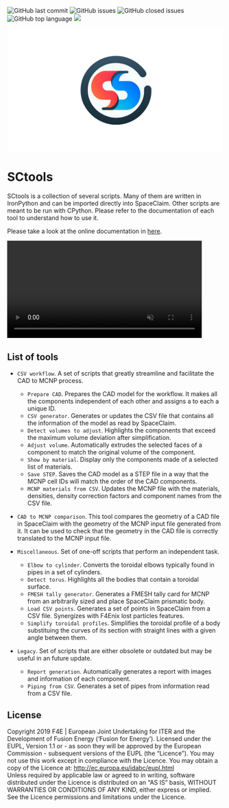 ![GitHub last commit](https://img.shields.io/github/last-commit/Radiation-Transport/SCtools)
![GitHub issues](https://img.shields.io/github/issues/Radiation-Transport/SCtools)
![GitHub closed issues](https://img.shields.io/github/issues-closed-raw/Radiation-Transport/SCtools)
![GitHub top language](https://img.shields.io/github/languages/top/Radiation-Transport/SCtools)
![](https://img.shields.io/badge/license-EU%20PL-blue)

![SCtools Logo](docs/source/_static/logo.png) 
# SCtools

SCtools is a collection of several scripts. Many of them are written in IronPython and can 
be imported directly into SpaceClaim. Other scripts are meant to be run with CPython. 
Please refer to the documentation of each tool to understand how to use it.

Please take a look at the online documentation in [here](https://www.google.com/).

<video width="90%" max-width="1080px" controls autoplay loop muted>
  <source src="docs/source/_static/SpaceClaim_adjust_volume.mp4" type="video/mp4">
  Your browser does not support the video tag.
</video>

## List of tools

* `CSV workflow`. A set of scripts that greatly streamline and 
  facilitate the CAD to MCNP process.

  * `Prepare CAD`. Prepares the CAD model for the 
    workflow. It makes all the components independent of each other and assigns a to 
    each a unique ID.
  * `CSV generator`. Generates or updates the CSV file
    that contains all the information of the model as read by SpaceClaim.
  * `Detect volumes to adjust`. Highlights 
    the components that exceed the maximum volume deviation after simplification.
  * `Adjust volume`. Automatically extrudes the
    selected faces of a component to match the original volume of the component.
  * `Show by material`. Display only the components
    made of a selected list of materials.
  * `Save STEP`. Saves the CAD model as a STEP file
    in a way that the MCNP cell IDs will match the order of the CAD components.
  * `MCNP materials from CSV`. Updates the
    MCNP file with the materials, densities, density correction factors and component 
    names from the CSV file.

* `CAD to MCNP comparison`. This tool compares the 
  geometry of a CAD file in SpaceClaim with the geometry of the MCNP input file 
  generated from it. It can be used to check that the geometry in the CAD file is
  correctly translated to the MCNP input file.

* `Miscellaneous`. Set of one-off scripts that perform an 
  independent task.

  * `Elbow to cylinder`. Converts the toroidal elbows typically
    found in pipes in a set of cylinders.
  * `Detect torus`. Highlights all the bodies that 
    contain a toroidal surface.
  * `FMESH tally generator`. Generates a 
    FMESH tally card for MCNP from an arbitrarily sized and place SpaceClaim prismatic 
    body.
  * `Load CSV points`. Generates a set of points 
    in SpaceClaim from a CSV file. Synergizes with F4Enix lost particles features.
  * `Simplify toroidal profiles`. Simplifies the toroidal profile of a body 
    substituing the curves of its section with straight lines with a given angle between
    them.

* `Legacy`. Set of scripts that are either obsolete or outdated but may be useful
  in an future update.

  * `Report generation`. Automatically generates a 
    report with images and information of each component.
  * `Piping from CSV`. Generates a set of pipes from information read from a CSV 
    file. 


## License
Copyright 2019 F4E | European Joint Undertaking for ITER and the Development of Fusion Energy (‘Fusion for Energy’). Licensed under the EUPL, Version 1.1 or - as soon they will be approved by the European Commission - subsequent versions of the EUPL (the “Licence”). You may not use this work except in compliance with the Licence. You may obtain a copy of the Licence at: http://ec.europa.eu/idabc/eupl.html   
Unless required by applicable law or agreed to in writing, software distributed under the Licence is distributed on an “AS IS” basis, WITHOUT WARRANTIES OR CONDITIONS OF ANY KIND, either express or implied. See the Licence permissions and limitations under the Licence.
